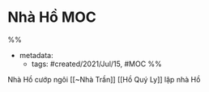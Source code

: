 # Nhà Hồ MOC

%% 
- metadata:
	- tags: #created/2021/Jul/15, #MOC 
%%

Nhà Hồ cướp ngôi [[~Nhà Trần]]
[[Hồ Quý Ly]] lập nhà Hồ
